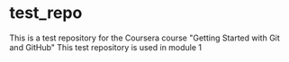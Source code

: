 # test_repo
This is a test repository for the Coursera course "Getting Started with Git and GitHub"
This test repository is used in module 1
